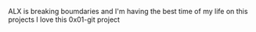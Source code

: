 ALX is breaking boumdaries and I'm having the best time of my life on this projects
I love this 0x01-git project

